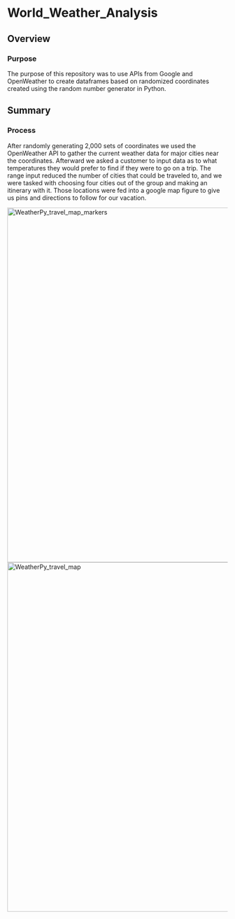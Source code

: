 # World_Weather_Analysis

## Overview

### Purpose

The purpose of this repository was to use APIs from Google and OpenWeather to create dataframes based on randomized coordinates created using the random number generator in Python.

## Summary

### Process

After randomly generating 2,000 sets of coordinates we used the OpenWeather API to gather the current weather data for major cities near the coordinates. Afterward we asked a customer to input data as to what temperatures they would prefer to find if they were to go on a trip. The range input reduced the number of cities that could be traveled to, and we were tasked with choosing four cities out of the group and making an itinerary with it. Those locations were fed into a google map figure to give us pins and directions to follow for our vacation.

<img width="812" alt="WeatherPy_travel_map_markers" src="https://user-images.githubusercontent.com/105998378/179383966-17ad5456-3e17-43c5-9ecc-22d956aa2d12.png">

<img width="800" alt="WeatherPy_travel_map" src="https://user-images.githubusercontent.com/105998378/179383970-80f35e7e-a311-462e-b01a-d3efbb8eeec4.png">
